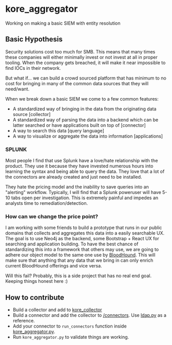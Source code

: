 # kore_aggregator
Working on making a basic SIEM with entity resolution

## Basic Hypothesis

Security solutions cost too much for SMB.  This means that many times these companies will 
either minimally invest or not invest at all in proper tooling.  When the company gets breached, 
it will make it near impossible to find IOCs in their network.

But what if... we can build a crowd sourced platform that has minimum to no cost for bringing in 
many of the common data sources that they will need/want.

When we break down a basic SIEM we come to a few common features:

- A standardized way of bringing in the data from the originating data source [collector]
- A standardized way of parsing the data into a backend which can be latter searched or have 
applications built on top of [connector]
- A way to search this data [query language]
- A way to visualize or aggregate the data into information [applications]

### SPLUNK

Most people I find that use Splunk have a love/hate relationship with the product.  They use it
because they have invested numerous hours into learning the syntax and being able to query the 
data.  They love that a lot of the connectors are already created and just need to be installed.

They hate the pricing model and the inability to save queries into an "alerting" workflow.  Typically,
I will find that a Splunk poweruser will have 5-10 tabs open per investigation.  This is extremely
painful and impedes an analysts time to remediation/detection.

### How can we change the price point?

I am working with some friends to build a prototype that runs in our public domains that collects
and aggregates this data into a easily searchable UX.  The goal is to use Neo4j as the backend,
some Bootstrap + React UX for searching and application building.  To have the best chance of 
standardizing this into a framework that others may use, we are going to adhere our object model
to the same one use by [BloodHound](https://github.com/BloodHoundAD/BloodHound).  This will make
sure that anything that any data that we bring in can only enrich current BloodHound offerings and 
vice versa.

Will this fail? Probably, this is a side project that has no real end goal. Keeping things honest here :)


## How to contribute

- Build a collector and add to [kore_collector](https://github.com/Cr0n1c/kore_collector)
- Build a connector and add the collector to [/connectors](connectors). Use [ldap.py](connectors/ldap.py) 
as a reference.
- Add your connector to `run_connectors` function inside [kore_aggregator.py](kore_aggregator.py).
- Run `kore_aggregator.py` to validate things are working.
 
